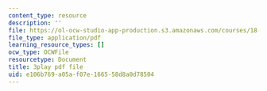 ```yaml
---
content_type: resource
description: ''
file: https://ol-ocw-studio-app-production.s3.amazonaws.com/courses/18-01sc-single-variable-calculus-fall-2010/e106b769a05af07e166558d8a0d78504_21784.pdf
file_type: application/pdf
learning_resource_types: []
ocw_type: OCWFile
resourcetype: Document
title: 3play pdf file
uid: e106b769-a05a-f07e-1665-58d8a0d78504
---
```

